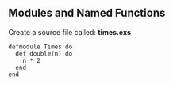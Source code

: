 ## Modules and Named Functions

Create a source file called: **times.exs**
```
defmodule Times do
  def double(n) do
    n * 2
  end
end
```